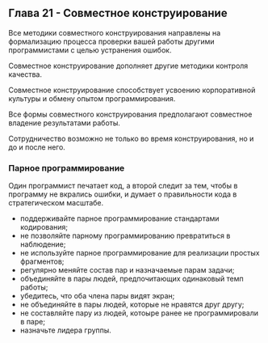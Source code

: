 ## Глава 21 - Совместное конструирование
Все методики совместного конструирования направлены на формализацию процесса проверки вашей работы другими программистами с целью устранения ошибок.

Совместное конструирование дополняет другие методики контроля качества.

Совместное конструирование способствует усвоению корпоративной культуры и обмену опытом программирования.

Все формы совместного конструирования предполагают совместное владение результатами работы.

Сотрудничество возможно не только во время конструирования, но и до и после него.

### Парное программирование
Один программист печатает код, а второй следит за тем, чтобы в программу не вкрались ошибки, и думает о правильности кода в стратегическом масштабе.
- поддерживайте парное программирование стандартами кодирования;
- не позволяйте парному программированию превратиться в наблюдение;
- не используйте парное программирование для реализации простых фрагментов;
- регулярно меняйте состав пар и назначаемые парам задачи;
- объединяйте в пары людей, предпочитающих одинаковый темп работы;
- убедитесь, что оба члена пары видят экран;
- не объединяйте в пары людей, которые не нравятся друг другу;
- не составляйте пару из людей, котоыре ранее не программировали в паре;
- назначьте лидера группы.